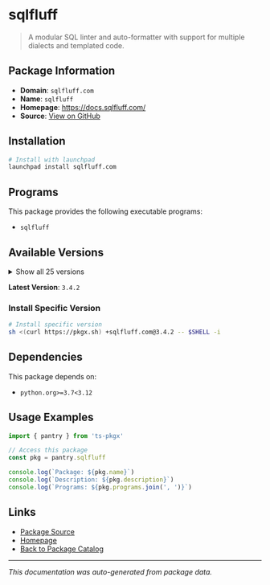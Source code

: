 # sqlfluff

> A modular SQL linter and auto-formatter with support for multiple dialects and templated code.

## Package Information

- **Domain**: `sqlfluff.com`
- **Name**: `sqlfluff`
- **Homepage**: https://docs.sqlfluff.com/
- **Source**: [View on GitHub](https://github.com/pkgxdev/pantry/tree/main/projects/sqlfluff.com/package.yml)

## Installation

```bash
# Install with launchpad
launchpad install sqlfluff.com
```

## Programs

This package provides the following executable programs:

- `sqlfluff`

## Available Versions

<details>
<summary>Show all 25 versions</summary>

- `3.4.2`, `3.4.1`, `3.4.0`, `3.3.1`, `3.3.0`
- `3.2.5`, `3.2.4`, `3.2.3`, `3.2.2`, `3.2.1`
- `3.2.0`, `3.1.1`, `3.1.0`, `3.0.7`, `3.0.6`
- `3.0.5`, `3.0.4`, `3.0.3`, `3.0.2`, `3.0.1`
- `3.0.0`, `2.3.5`, `2.3.4`, `2.3.3`, `2.3.2`

</details>

**Latest Version**: `3.4.2`

### Install Specific Version

```bash
# Install specific version
sh <(curl https://pkgx.sh) +sqlfluff.com@3.4.2 -- $SHELL -i
```

## Dependencies

This package depends on:

- `python.org>=3.7<3.12`

## Usage Examples

```typescript
import { pantry } from 'ts-pkgx'

// Access this package
const pkg = pantry.sqlfluff

console.log(`Package: ${pkg.name}`)
console.log(`Description: ${pkg.description}`)
console.log(`Programs: ${pkg.programs.join(', ')}`)
```

## Links

- [Package Source](https://github.com/pkgxdev/pantry/tree/main/projects/sqlfluff.com/package.yml)
- [Homepage](https://docs.sqlfluff.com/)
- [Back to Package Catalog](../../package-catalog.md)

---

*This documentation was auto-generated from package data.*
